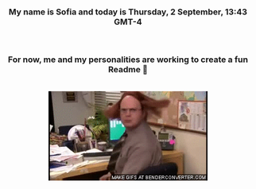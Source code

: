 


<div align="center">
<h3 >My name is Sofia and today is Thursday, 2 September, 13:43 GMT-4</h3><br>
<h3 >For now, me and my personalities are working to create a fun Readme 👋
</h3><br>
<img src='img/dwight.gif' alt='working...'/>
</div>
